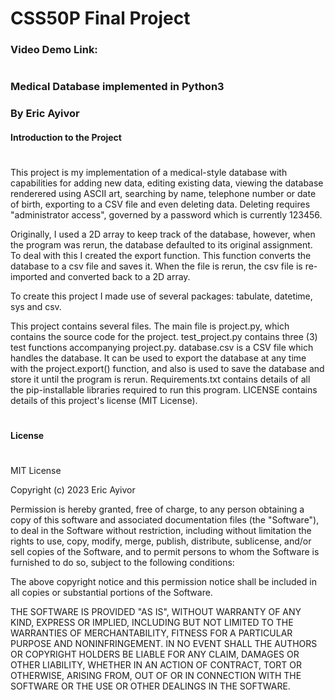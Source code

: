 # **CSS50P Final Project**
### Video Demo Link: ###
#

### **Medical Database implemented in Python3**
### By Eric Ayivor 

#### **Introduction to the Project**
#

This project is my implementation of a medical-style database with capabilities for adding new data, editing existing data, viewing the database renderered using ASCII art, searching by name, telephone number or date of birth, exporting to a CSV file and even deleting data. Deleting requires "administrator access", governed by a password which is currently 123456.

Originally, I used a 2D array to keep track of the database, however, when the program was rerun, the database defaulted to its original assignment. To deal with this I created the export function. This function converts the database to a csv file and saves it. When the file is rerun, the csv file is re-imported and converted back to a 2D array.

To create this project I made use of several packages: tabulate, datetime, sys and csv.

This project contains several files. The main file is project.py, which contains the source code for the project. test_project.py contains three (3) test functions accompanying project.py. database.csv is a CSV file which handles the database. It can be used to export the database at any time with the project.export() function, and also is used to save the database and store it until the program is rerun. Requirements.txt contains details of all the pip-installable libraries required to run this program. LICENSE contains details of this project's license (MIT License).

#
#### **License**
#

MIT License

Copyright (c) 2023 Eric Ayivor

Permission is hereby granted, free of charge, to any person obtaining a copy of this software and associated documentation files (the "Software"), to deal in the Software without restriction, including without limitation the rights to use, copy, modify, merge, publish, distribute, sublicense, and/or sell copies of the Software, and to permit persons to whom the Software is furnished to do so, subject to the following conditions:

The above copyright notice and this permission notice shall be included in all copies or substantial portions of the Software.

THE SOFTWARE IS PROVIDED "AS IS", WITHOUT WARRANTY OF ANY KIND, EXPRESS OR IMPLIED, INCLUDING BUT NOT LIMITED TO THE WARRANTIES OF MERCHANTABILITY, FITNESS FOR A PARTICULAR PURPOSE AND NONINFRINGEMENT. IN NO EVENT SHALL THE AUTHORS OR COPYRIGHT HOLDERS BE LIABLE FOR ANY CLAIM, DAMAGES OR OTHER LIABILITY, WHETHER IN AN ACTION OF CONTRACT, TORT OR OTHERWISE, ARISING FROM, OUT OF OR IN CONNECTION WITH THE SOFTWARE OR THE USE OR OTHER DEALINGS IN THE SOFTWARE.

